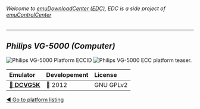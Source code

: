 ###### Welcome to [emuDownloadCenter (EDC)](https://github.com/PhoenixInteractiveNL/emuDownloadCenter/wiki/), EDC is a side project of [emuControlCenter](https://github.com/PhoenixInteractiveNL/emuControlCenter/wiki/)
***
## _Philips VG-5000 (Computer)_
![](https://raw.githubusercontent.com/wiki/PhoenixInteractiveNL/emuDownloadCenter/images_platform/ecc_vg5000_cell.png "Philips VG-5000 Platform ECCID")
![](https://raw.githubusercontent.com/wiki/PhoenixInteractiveNL/emuDownloadCenter/images_platform/ecc_vg5000_teaser.png "Philips VG-5000 ECC platform teaser.")

| Emulator | Developement | License |
|:---------|:-------------|:--------|
| [:file_folder: **DCVG5K**](https://github.com/PhoenixInteractiveNL/emuDownloadCenter/wiki/Emulator-dcvg5k#menu) | :red_circle: 2012 | GNU GPLv2 |

[:arrow_backward: Go to platform listing](https://github.com/PhoenixInteractiveNL/emuDownloadCenter/wiki/EDC-Platform-List)
